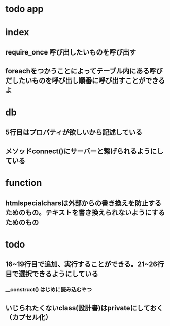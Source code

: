 # todo app

# index
## require_once 呼び出したいものを呼び出す
## foreachをつかうことによってテーブル内にある呼びだしたいものを呼び出し順番に呼び出すことができるよ

# db
## 5行目はプロパティが欲しいから記述している
## メソッドconnect()にサーバーと繋げられるようにしている

# function
##  htmlspecialcharsは外部からの書き換えを防止するためのもの。テキストを書き換えられないようにするためのもの

# todo
## 16~19行目で追加、実行することができる。21~26行目で選択できるようにしている

### __construct() はじめに読み込むやつ

## いじられたくないclass(設計書)はprivateにしておく（カプセル化）